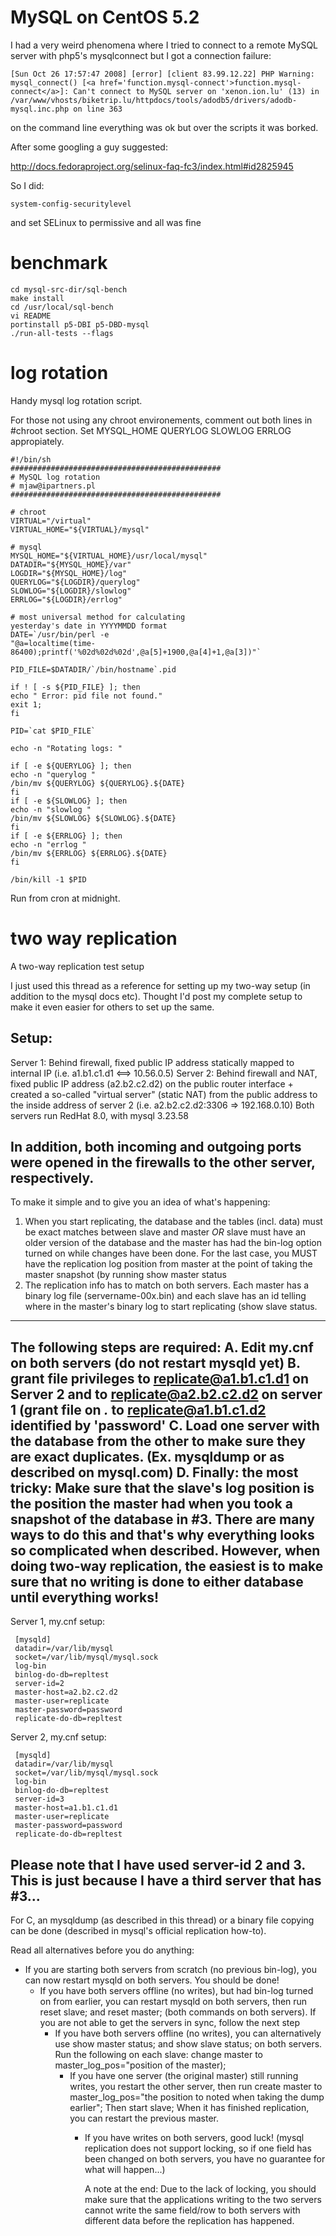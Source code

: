 # MySQL on CentOS 5.2

I had a very weird phenomena where I tried to connect to a remote MySQL server with php5's mysqlconnect but I got a connection failure:

```
[Sun Oct 26 17:57:47 2008] [error] [client 83.99.12.22] PHP Warning:  mysql_connect() [<a href='function.mysql-connect'>function.mysql-connect</a>]: Can't connect to MySQL server on 'xenon.ion.lu' (13) in /var/www/vhosts/biketrip.lu/httpdocs/tools/adodb5/drivers/adodb-mysql.inc.php on line 363
```

on the command line everything was ok but over the scripts it was borked.

After some googling a guy suggested:

http://docs.fedoraproject.org/selinux-faq-fc3/index.html#id2825945

So I did:

```
system-config-securitylevel
```

and set SELinux to permissive and all was fine

# benchmark
```
cd mysql-src-dir/sql-bench
make install
cd /usr/local/sql-bench
vi README
portinstall p5-DBI p5-DBD-mysql
./run-all-tests --flags
```


# log rotation

Handy mysql log rotation script. 

For those not using any chroot environements, comment out both lines in #chroot section. 
Set MYSQL_HOME QUERYLOG SLOWLOG ERRLOG appropiately.

```
#!/bin/sh
###############################################
# MySQL log rotation
# mjaw@ipartners.pl
###############################################

# chroot
VIRTUAL="/virtual"
VIRTUAL_HOME="${VIRTUAL}/mysql"

# mysql
MYSQL_HOME="${VIRTUAL_HOME}/usr/local/mysql"
DATADIR="${MYSQL_HOME}/var"
LOGDIR="${MYSQL_HOME}/log"
QUERYLOG="${LOGDIR}/querylog"
SLOWLOG="${LOGDIR}/slowlog"
ERRLOG="${LOGDIR}/errlog"

# most universal method for calculating
yesterday's date in YYYYMMDD format
DATE=`/usr/bin/perl -e
"@a=localtime(time-86400);printf('%02d%02d%02d',@a[5]+1900,@a[4]+1,@a[3])"`

PID_FILE=$DATADIR/`/bin/hostname`.pid

if ! [ -s ${PID_FILE} ]; then
echo " Error: pid file not found."
exit 1;
fi

PID=`cat $PID_FILE`

echo -n "Rotating logs: "

if [ -e ${QUERYLOG} ]; then
echo -n "querylog "
/bin/mv ${QUERYLOG} ${QUERYLOG}.${DATE}
fi
if [ -e ${SLOWLOG} ]; then
echo -n "slowlog "
/bin/mv ${SLOWLOG} ${SLOWLOG}.${DATE}
fi
if [ -e ${ERRLOG} ]; then
echo -n "errlog "
/bin/mv ${ERRLOG} ${ERRLOG}.${DATE}
fi

/bin/kill -1 $PID
```

Run from cron at midnight.

# two way replication

 A two-way replication test setup

 I just used this thread as a reference for setting up my two-way setup (in
 addition to the mysql docs etc). Thought I'd post my complete setup to make
 it even easier for others to set up the same.

 Setup:
 --------
 Server 1: Behind firewall, fixed public IP address statically mapped to
 internal IP (i.e. a1.b1.c1.d1 <==> 10.56.0.5)
 Server 2: Behind firewall and NAT, fixed public IP address (a2.b2.c2.d2) on
 the public router interface + created a so-called "virtual server" (static
 NAT) from the public address to the inside address of server 2 (i.e.
 a2.b2.c2.d2:3306 => 192.168.0.10)
 Both servers run RedHat 8.0, with mysql 3.23.58

 In addition, both incoming and outgoing ports were opened in the firewalls to
 the other server, respectively.
 ---------

 To make it simple and to give you an idea of what's happening:
 1. When you start replicating, the database and the tables (incl. data) must
 be exact matches between slave and master *OR* slave must have an older
 version of the database and the master has had the bin-log option turned on
 while changes have been done. For the last case, you MUST have the
 replication log position from master at the point of taking the master
 snapshot (by running show master status
 2. The replication info has to match on both servers. Each master has a
 binary log file (servername-00x.bin) and each slave has an id telling where
 in the master's binary log to start replicating (show slave status.
 --------------

 The following steps are required:
 A. Edit my.cnf on both servers (do not restart mysqld yet)
 B. grant file privileges to replicate@a1.b1.c1.d1 on Server 2 and to
 replicate@a2.b2.c2.d2 on server 1 (grant file on *.* to replicate@a1.b1.c1.d2
 identified by 'password'
 C. Load one server with the database from the other to make sure they are
 exact duplicates. (Ex. mysqldump or as described on mysql.com)
 D. Finally: the most tricky: Make sure that the slave's log position is the
 position the master had when you took a snapshot of the database in #3. There
 are many ways to do this and that's why everything looks so complicated when
 described. However, when doing two-way replication, the easiest is to make
 sure that no writing is done to either database until everything works!
 -----------

 Server 1, my.cnf setup:
```
 [mysqld]
 datadir=/var/lib/mysql
 socket=/var/lib/mysql/mysql.sock
 log-bin
 binlog-do-db=repltest
 server-id=2
 master-host=a2.b2.c2.d2
 master-user=replicate
 master-password=password
 replicate-do-db=repltest
```

 Server 2, my.cnf setup:
```
 [mysqld]
 datadir=/var/lib/mysql
 socket=/var/lib/mysql/mysql.sock
 log-bin
 binlog-do-db=repltest
 server-id=3
 master-host=a1.b1.c1.d1
 master-user=replicate
 master-password=password
 replicate-do-db=repltest
```

 Please note that I have used server-id 2 and 3. This is just because I have a
 third server that has #3...
 -----------
 For C, an mysqldump (as described in this thread) or a binary file copying
 can be done (described in mysql's official replication how-to).

 Read all alternatives before you do anything:
 - If you are starting both servers from scratch (no previous bin-log), you
   can now restart mysqld on both servers. You should be done!
   - If you have both servers offline (no writes), but had bin-log turned on
     from earlier, you can restart mysqld on both servers, then run reset
     slave; and reset master; (both commands on both servers). If you are not
     able to get the servers in sync, follow the next step
     - If you have both servers offline (no writes), you can alternatively use
       show master status; and show slave status; on both servers. Run the
       following on each slave: change master to master_log_pos="position of
       the master);
       - If you have one server (the original master) still running writes,
         you restart the other server, then run create master to
         master_log_pos="the position to noted when taking the dump earlier";
         Then start slave; When it has finished replication, you can restart
         the previous master.
         - If you have writes on both servers, good luck! (mysql replication
           does not support locking, so if one field has been changed on both
           servers, you have no guarantee for what will happen...)

           A note at the end: Due to the lack of locking, you should make sure
           that the applications writing to the two servers cannot write the
           same field/row to both servers with different data before the
           replication has happened.
